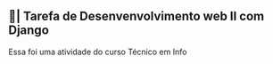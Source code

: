 ## 📑| Tarefa de Desenvenvolvimento web II com Django

  Essa foi uma atividade do curso Técnico em Info
 
